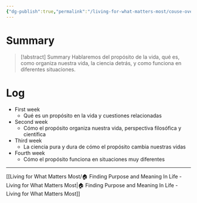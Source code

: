 ```yaml
---
{"dg-publish":true,"permalink":"/living-for-what-matters-most/couse-overview/"}
---
```


# Summary
>[!abstract] Summary
> Hablaremos del propósito de la vida, qué es, como organiza nuestra vida, la ciencia detrás, y como funciona en diferentes situaciones.

# Log
- First week
   - Qué es un propósito en la vida y cuestiones relacionadas
- Second week
   - Cómo el propósito organiza nuestra vida, perspectiva filosófica y científica
- Third week
   - La ciencia pura y dura de cómo el propósito cambia nuestras vidas
- Fourth week
   - Cómo el propósito funciona en situaciones muy diferentes

---
[[Living for What Matters Most/🏠 Finding Purpose and Meaning In Life - Living for What Matters Most\|🏠 Finding Purpose and Meaning In Life - Living for What Matters Most]]